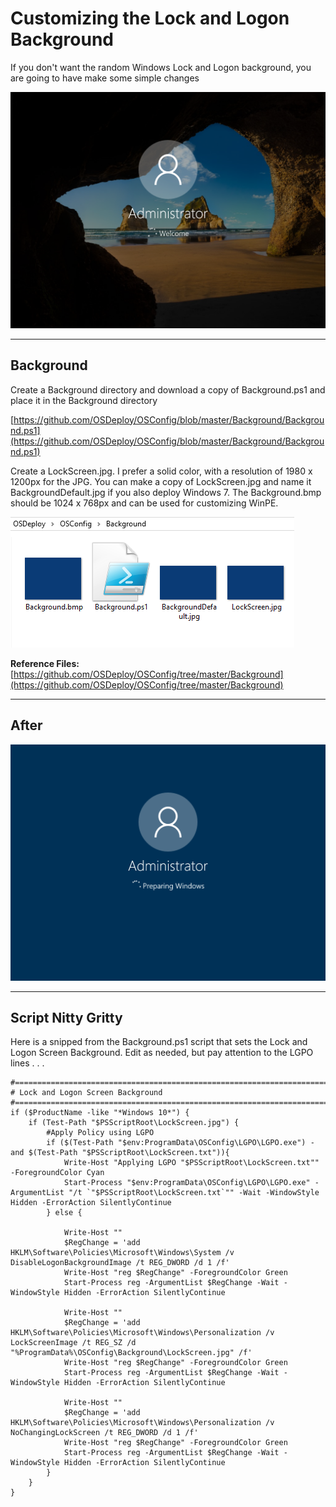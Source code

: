 # Customizing the Lock and Logon Background

If you don't want the random Windows Lock and Logon background, you are going to have make some simple changes

![](/assets/2018-05-25_14-28-53.png)

---

## Background

Create a Background directory and download a copy of Background.ps1 and place it in the Background directory

[https://github.com/OSDeploy/OSConfig/blob/master/Background/Background.ps1](https://github.com/OSDeploy/OSConfig/blob/master/Background/Background.ps1)

Create a LockScreen.jpg.  I prefer a solid color, with a resolution of 1980 x 1200px for the JPG.  You can make a copy of LockScreen.jpg and name it BackgroundDefault.jpg if you also deploy Windows 7.  The Background.bmp should be 1024 x 768px and can be used for customizing WinPE.

![](/assets/2018-06-05_1-02-55.png)

**Reference Files:** [https://github.com/OSDeploy/OSConfig/tree/master/Background](https://github.com/OSDeploy/OSConfig/tree/master/Background)

---

## After

![](/assets/2018-05-25_14-05-08.png)

---

## Script Nitty Gritty

Here is a snipped from the Background.ps1 script that sets the Lock and Logon Screen Background.  Edit as needed, but pay attention to the LGPO lines . . .

    #======================================================================================
    # Lock and Logon Screen Background
    #======================================================================================
    if ($ProductName -like "*Windows 10*") {
        if (Test-Path "$PSScriptRoot\LockScreen.jpg") {
            #Apply Policy using LGPO
            if ($(Test-Path "$env:ProgramData\OSConfig\LGPO\LGPO.exe") -and $(Test-Path "$PSScriptRoot\LockScreen.txt")){
                Write-Host "Applying LGPO "$PSScriptRoot\LockScreen.txt"" -ForegroundColor Cyan
                Start-Process "$env:ProgramData\OSConfig\LGPO\LGPO.exe" -ArgumentList "/t `"$PSScriptRoot\LockScreen.txt`"" -Wait -WindowStyle Hidden -ErrorAction SilentlyContinue
            } else {

                Write-Host ""
                $RegChange = 'add HKLM\Software\Policies\Microsoft\Windows\System /v DisableLogonBackgroundImage /t REG_DWORD /d 1 /f'
                Write-Host "reg $RegChange" -ForegroundColor Green
                Start-Process reg -ArgumentList $RegChange -Wait -WindowStyle Hidden -ErrorAction SilentlyContinue

                Write-Host ""
                $RegChange = 'add HKLM\Software\Policies\Microsoft\Windows\Personalization /v LockScreenImage /t REG_SZ /d "%ProgramData%\OSConfig\Background\LockScreen.jpg" /f'
                Write-Host "reg $RegChange" -ForegroundColor Green
                Start-Process reg -ArgumentList $RegChange -Wait -WindowStyle Hidden -ErrorAction SilentlyContinue

                Write-Host ""
                $RegChange = 'add HKLM\Software\Policies\Microsoft\Windows\Personalization /v NoChangingLockScreen /t REG_DWORD /d 1 /f'
                Write-Host "reg $RegChange" -ForegroundColor Green
                Start-Process reg -ArgumentList $RegChange -Wait -WindowStyle Hidden -ErrorAction SilentlyContinue
            }
        }
    }



